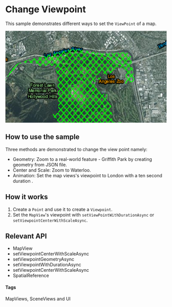 # Change Viewpoint
This sample demonstrates different ways to set the `ViewPoint` of a map. 

![Change Viewpoint](change-viewpoint.png)

## How to use the sample
Three methods are demonstrated to change the view point namely:
* Geometry: Zoom to a real-world feature - Griffith Park by creating geometry from JSON file.
* Center and Scale: Zoom to Waterloo.
* Animation: Set the map views's viewpoint to London with a ten second duration  .

## How it works
1. Create a `Point` and use it to create a `Viewpoint`.
1. Set the `MapView`'s viewpoint with `setViewPointWithDurationAsync` or `setViewpointCenterWithScaleAsync`.

## Relevant API
* MapView
* setViewpointCenterWithScaleAsync
* setViewpointGeometryAsync
* setViewpointWithDurationAsync
* setViewpointCenterWithScaleAsync
* SpatialReference

#### Tags
MapViews, SceneViews and UI